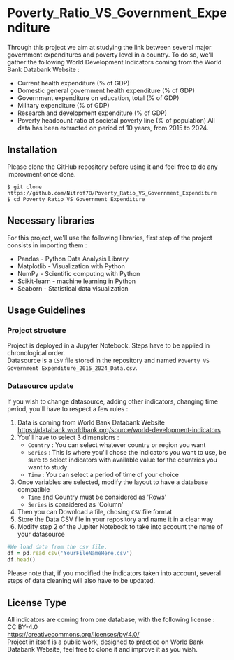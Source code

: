 # Poverty_Ratio_VS_Government_Expenditure
Through this project we aim at studying the link between several major government expenditures and poverty level in a country. To do so, we'll gather the following World Development Indicators coming from the World Bank Databank Website :
- Current health expenditure (% of GDP)    
- Domestic general government health expenditure (% of GDP)  
- Government expenditure on education, total (% of GDP)    
- Military expenditure (% of GDP)   
- Research and development expenditure (% of GDP)   
- Poverty headcount ratio at societal poverty line (% of population)
All data has been extracted on period of 10 years, from 2015 to 2024.
  
## Installation
Please clone the GitHub repository before using it and feel free to do any improvment once done.  
```
$ git clone https://github.com/Nitrof78/Poverty_Ratio_VS_Government_Expenditure  
$ cd Poverty_Ratio_VS_Government_Expenditure
```

## Necessary libraries
For this project, we'll use the following libraries, first step of the project consists in importing them :  
- Pandas - Python Data Analysis Library  
- Matplotlib - Visualization with Python
- NumPy - Scientific computing with Python
- Scikit-learn - machine learning in Python
- Seaborn - Statistical data visualization

## Usage Guidelines
### Project structure
Project is deployed in a Jupyter Notebook. Steps have to be applied in chronological order.  
Datasource is a `CSV` file stored in the repository and named `Poverty VS Government Expenditure_2015_2024_Data.csv`. 
### Datasource update  
If you wish to change datasource, adding other indicators, changing time period, you'll have to respect a few rules :  
1) Data is coming from World Bank Databank Website https://databank.worldbank.org/source/world-development-indicators
2) You'll have to select 3 dimensions :
   - `Country` : You can select whatever country or region you want
   - `Series` : This is where you'll chose the indicators you want to use, be sure to select indicators with available value for the countries you want to study
   - `Time` : You can select a period of time of your choice
3) Once variables are selected, modify the layout to have a database compatible
   - `Time` and Country must be considered as 'Rows'
   - `Series` is considered as 'Column'
4) Then you can Download a file, chosing `CSV` file format
5) Store the Data CSV file in your repository and name it in a clear way
6) Modify step 2 of the Jupiter Notebook to take into account the name of your datasource
```ruby
#We load data from the csv file.  
df = pd.read_csv('YourFileNameHere.csv')
df.head()
```
Please note that, if you modified the indicators taken into account, several steps of data cleaning will also have to be updated.

## License Type
All indicators are coming from one database, with the following license :  
  CC BY-4.0  
  https://creativecommons.org/licenses/by/4.0/  
Project in itself is a public work, designed to practice on World Bank Databank Website, feel free to clone it and improve it as you wish.
